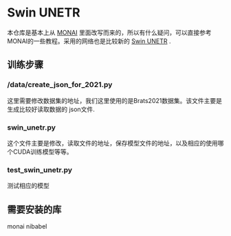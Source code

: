 # Swin UNETR

本仓库是基本上从 [MONAI](https://github.com/Project-MONAI/tutorials/blob/main/3d_segmentation/swin_unetr_brats21_segmentation_3d.ipynb) 里面改写而来的，所以有什么疑问，可以直接参考MONAI的一些教程。采用的网络也是比较新的 [Swin UNETR](https://arxiv.org/pdf/2201.01266.pdf) .

## 训练步骤

### /data/create_json_for_2021.py

这里需要修改数据集的地址，我们这里使用的是Brats2021数据集。该文件主要是生成比较好读取数据的 json文件.

### swin_unetr.py

这个文件主要是修改，读取文件的地址，保存模型文件的地址，以及相应的使用哪个CUDA训练模型等等。

### test_swin_unetr.py

测试相应的模型

## 需要安装的库
monai
nibabel
